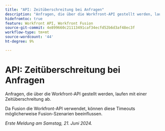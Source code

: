 ```yaml
---
title: "API: Zeitüberschreitung bei Anfragen"
description: "Anfragen, die über die Workfront-API gestellt werden, laufen mit einer Zeitüberschreitung ab."
hidefromtoc: true
feature: Workfront API, Workfront Fusion
source-git-commit: 4e899660c21113491caf34ecfd52b6d3af48ec3f
workflow-type: tm+mt
source-wordcount: '44'
ht-degree: 9%

---
```



# API: Zeitüberschreitung bei Anfragen

Anfragen, die über die Workfront-API gestellt werden, laufen mit einer Zeitüberschreitung ab.

Da Fusion die Workfront-API verwendet, können diese Timeouts möglicherweise Fusion-Szenarien beeinflussen.

_Erste Meldung am Samstag, 21. Juni 2024._
